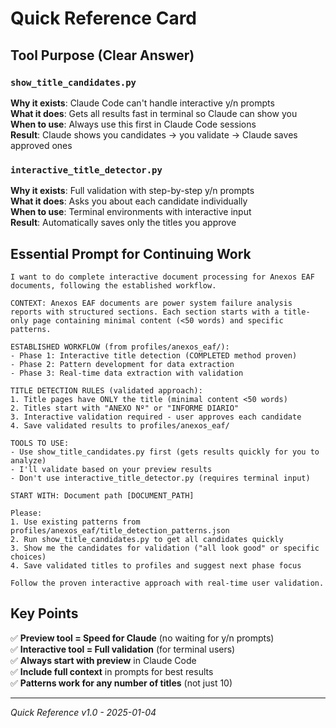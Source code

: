# Quick Reference Card

## Tool Purpose (Clear Answer)

### `show_title_candidates.py`
**Why it exists**: Claude Code can't handle interactive y/n prompts  
**What it does**: Gets all results fast in terminal so Claude can show you  
**When to use**: Always use this first in Claude Code sessions  
**Result**: Claude shows you candidates → you validate → Claude saves approved ones

### `interactive_title_detector.py`  
**Why it exists**: Full validation with step-by-step y/n prompts  
**What it does**: Asks you about each candidate individually  
**When to use**: Terminal environments with interactive input  
**Result**: Automatically saves only the titles you approve

## Essential Prompt for Continuing Work

```
I want to do complete interactive document processing for Anexos EAF documents, following the established workflow.

CONTEXT: Anexos EAF documents are power system failure analysis reports with structured sections. Each section starts with a title-only page containing minimal content (<50 words) and specific patterns.

ESTABLISHED WORKFLOW (from profiles/anexos_eaf/):
- Phase 1: Interactive title detection (COMPLETED method proven)
- Phase 2: Pattern development for data extraction  
- Phase 3: Real-time data extraction with validation

TITLE DETECTION RULES (validated approach):
1. Title pages have ONLY the title (minimal content <50 words)
2. Titles start with "ANEXO Nº" or "INFORME DIARIO" 
3. Interactive validation required - user approves each candidate
4. Save validated results to profiles/anexos_eaf/

TOOLS TO USE:
- Use show_title_candidates.py first (gets results quickly for you to analyze)
- I'll validate based on your preview results
- Don't use interactive_title_detector.py (requires terminal input)

START WITH: Document path [DOCUMENT_PATH]

Please:
1. Use existing patterns from profiles/anexos_eaf/title_detection_patterns.json
2. Run show_title_candidates.py to get all candidates quickly
3. Show me the candidates for validation ("all look good" or specific choices)
4. Save validated titles to profiles and suggest next phase focus

Follow the proven interactive approach with real-time user validation.
```

## Key Points

✅ **Preview tool = Speed for Claude** (no waiting for y/n prompts)  
✅ **Interactive tool = Full validation** (for terminal users)  
✅ **Always start with preview** in Claude Code  
✅ **Include full context** in prompts for best results  
✅ **Patterns work for any number of titles** (not just 10)  

---
*Quick Reference v1.0 - 2025-01-04*